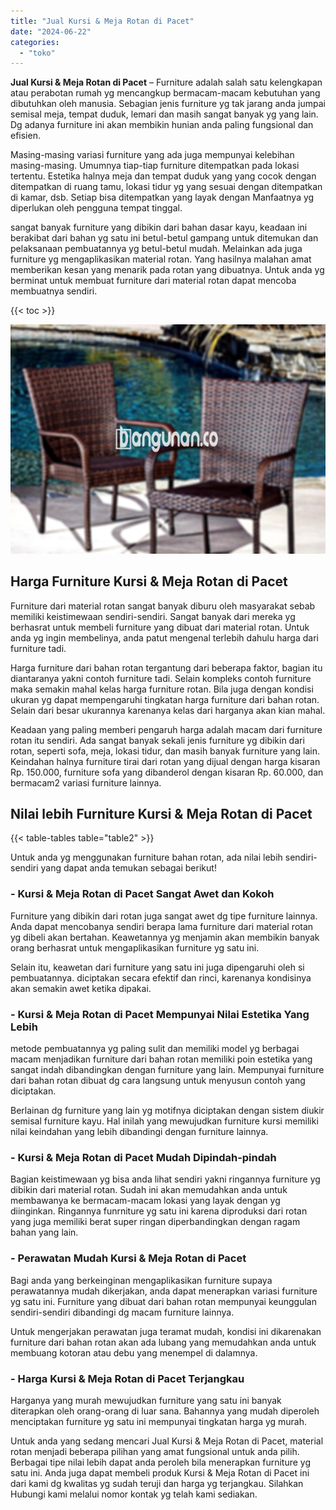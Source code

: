 ```yaml
---
title: "Jual Kursi & Meja Rotan di Pacet"
date: "2024-06-22"
categories: 
  - "toko"
---
```


**Jual Kursi & Meja Rotan di Pacet** – Furniture adalah salah satu kelengkapan atau perabotan rumah yg mencangkup bermacam-macam kebutuhan yang dibutuhkan oleh manusia. Sebagian jenis furniture yg tak jarang anda jumpai semisal meja, tempat duduk, lemari dan masih sangat banyak yg yang lain. Dg adanya furniture ini akan membikin hunian anda paling fungsional dan efisien.

Masing-masing variasi furniture yang ada juga mempunyai kelebihan masing-masing. Umumnya tiap-tiap furniture ditempatkan pada lokasi tertentu. Estetika halnya meja dan tempat duduk yang yang cocok dengan ditempatkan di ruang tamu, lokasi tidur yg yang sesuai dengan ditempatkan di kamar, dsb. Setiap bisa ditempatkan yang layak dengan Manfaatnya yg diperlukan oleh pengguna tempat tinggal.

sangat banyak furniture yang dibikin dari bahan dasar kayu, keadaan ini berakibat dari bahan yg satu ini betul-betul gampang untuk ditemukan dan pelaksanaan pembuatannya yg betul-betul mudah. Melainkan ada juga furniture yg mengaplikasikan material rotan. Yang hasilnya malahan amat memberikan kesan yang menarik pada rotan yang dibuatnya. Untuk anda yg berminat untuk membuat furniture dari material rotan dapat mencoba membuatnya sendiri.

{{< toc >}}

![Jual Kursi & Meja Rotan di Pacet](/images/kursi-meja-rotan-murah43.png)

## Harga Furniture Kursi & Meja Rotan di Pacet

Furniture dari material rotan sangat banyak diburu oleh masyarakat sebab memiliki keistimewaan sendiri-sendiri. Sangat banyak dari mereka yg berhasrat untuk membeli furniture yang dibuat dari material rotan. Untuk anda yg ingin membelinya, anda patut mengenal terlebih dahulu harga dari furniture tadi.

Harga furniture dari bahan rotan tergantung dari beberapa faktor, bagian itu diantaranya yakni contoh furniture tadi. Selain kompleks contoh furniture maka semakin mahal kelas harga furniture rotan. Bila juga dengan kondisi ukuran yg dapat mempengaruhi tingkatan harga furniture dari bahan rotan. Selain dari besar ukurannya karenanya kelas dari harganya akan kian mahal.

Keadaan yang paling memberi pengaruh harga adalah macam dari furniture rotan itu sendiri. Ada sangat banyak sekali jenis furniture yg dibikin dari rotan, seperti sofa, meja, lokasi tidur, dan masih banyak furniture yang lain. Keindahan halnya furniture tirai dari rotan yang dijual dengan harga kisaran Rp. 150.000, furniture sofa yang dibanderol dengan kisaran Rp. 60.000, dan bermacam2 variasi furniture lainnya.

## Nilai lebih Furniture Kursi & Meja Rotan di Pacet

{{< table-tables table="table2" >}}

Untuk anda yg menggunakan furniture bahan rotan, ada nilai lebih sendiri-sendiri yang dapat anda temukan sebagai berikut!

### \- Kursi & Meja Rotan di Pacet Sangat Awet dan Kokoh

Furniture yang dibikin dari rotan juga sangat awet dg tipe furniture lainnya. Anda dapat mencobanya sendiri berapa lama furniture dari material rotan yg dibeli akan bertahan. Keawetannya yg menjamin akan membikin banyak orang berhasrat untuk mengaplikasikan furniture yg satu ini.

Selain itu, keawetan dari furniture yang satu ini juga dipengaruhi oleh si pembuatannya. diciptakan secara efektif dan rinci, karenanya kondisinya akan semakin awet ketika dipakai.

### \- Kursi & Meja Rotan di Pacet Mempunyai Nilai Estetika Yang Lebih

metode pembuatannya yg paling sulit dan memiliki model yg berbagai macam menjadikan furniture dari bahan rotan memiliki poin estetika yang sangat indah dibandingkan dengan furniture yang lain. Mempunyai furniture dari bahan rotan dibuat dg cara langsung untuk menyusun contoh yang diciptakan.

Berlainan dg furniture yang lain yg motifnya diciptakan dengan sistem diukir semisal furniture kayu. Hal inilah yang mewujudkan furniture kursi memiliki nilai keindahan yang lebih dibandingi dengan furniture lainnya.

### \- Kursi & Meja Rotan di Pacet Mudah Dipindah-pindah

Bagian keistimewaan yg bisa anda lihat sendiri yakni ringannya furniture yg dibikin dari material rotan. Sudah ini akan memudahkan anda untuk membawanya ke bermacam-macam lokasi yang layak dengan yg diinginkan. Ringannya funrniture yg satu ini karena diproduksi dari rotan yang juga memiliki berat super ringan diperbandingkan dengan ragam bahan yang lain.

### \- Perawatan Mudah Kursi & Meja Rotan di Pacet

Bagi anda yang berkeinginan mengaplikasikan furniture supaya perawatannya mudah dikerjakan, anda dapat menerapkan variasi furniture yg satu ini. Furniture yang dibuat dari bahan rotan mempunyai keunggulan sendiri-sendiri dibandingi dg macam furniture lainnya.

Untuk mengerjakan perawatan juga teramat mudah, kondisi ini dikarenakan furniture dari bahan rotan akan ada lubang yang memudahkan anda untuk membuang kotoran atau debu yang menempel di dalamnya.

### \- Harga Kursi & Meja Rotan di Pacet Terjangkau

Harganya yang murah mewujudkan furniture yang satu ini banyak diterapkan oleh orang-orang di luar sana. Bahannya yang mudah diperoleh menciptakan furniture yg satu ini mempunyai tingkatan harga yg murah.

Untuk anda yang sedang mencari Jual Kursi & Meja Rotan di Pacet, material rotan menjadi beberapa pilihan yang amat fungsional untuk anda pilih. Berbagai tipe nilai lebih dapat anda peroleh bila menerapkan furniture yg satu ini. Anda juga dapat membeli produk Kursi & Meja Rotan di Pacet ini dari kami dg kwalitas yg sudah teruji dan harga yg terjangkau. Silahkan Hubungi kami melalui nomor kontak yg telah kami sediakan.
